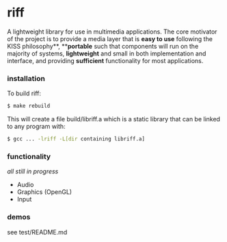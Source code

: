 # riff
A lightweight library for use in multimedia applications. The core motivator of the project is to provide a media layer that is **easy to use** following the KISS philosophy**, ****portable** such that components will run on the majority of systems, **lightweight** and small in both implementation and interface, and providing **sufficient** functionality for most applications.

### installation
To build riff:
```bash
$ make rebuild
```

This will create a file build/libriff.a which is a static library that can be linked to any program with:
```bash
$ gcc ... -lriff -L[dir containing libriff.a]
```

### functionality
*all still in progress*
* Audio
* Graphics (OpenGL)
* Input

### demos
see test/README.md

